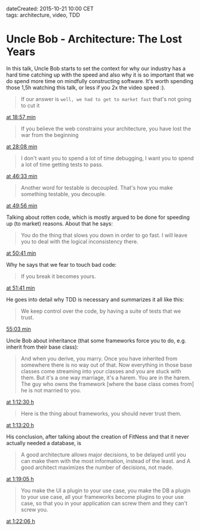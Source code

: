 dateCreated: 2015-10-21 10:00 CET    
tags: architecture, video, TDD  

# Uncle Bob - Architecture: The Lost Years

In this talk, Uncle Bob starts to set the context for why our industry has a hard
time catching up with the speed and also why it is so important that we do
spend more time on mindfully constructing software.
It's worth spending those 1,5h watching this talk, or less if you 2x the video speed :).

> If our answer is `well, we had to get to market fast` that's not going to cut it

[at 18:57 min][architecture-1]

> If you believe the web constrains your architecture, you have lost the war from the beginning

[at 28:08 min][architecture-2]

> I don't want you to spend a lot of time debugging, I want you to spend a lot of 
> time getting tests to pass.

[at 46:33 min][architecture-3]

> Another word for testable is decoupled. That's how you make something testable, you decouple.

[at 49:56 min][architecture-4]

Talking about rotten code, which is mostly argued to be done for speeding up (to market) 
reasons. About that he says:
> You do the thing that slows you down in order to go fast.
> I will leave you to deal with the logical inconsistency there.

[at 50:41 min][architecture-5]

Why he says that we fear to touch bad code:
> If you break it becomes yours.

[at 51:41 min][architecture-6]

He goes into detail why TDD is necessary and summarizes it all like this: 
> We keep control over the code, by having a suite of tests that we trust.

[55:03 min][architecture-7]

Uncle Bob about inheritance (that some frameworks force you to do, e.g. inherit from their base class):
> And when you derive, you marry. Once you have inherited from somewhere 
> there is no way out of that.
> Now everything in those base classes come streaming into your classes
> and you are stuck with them.
> But it's a one way marriage, it's a harem. You are in the harem. The guy
> who owns the framework [where the base class comes from] he is not married to you.

[at 1:12:30 h][architecture-8]

> Here is the thing about frameworks, you should never trust them.

[at 1:13:20 h][architecture-9]

His conclusion, after talking about the creation of FitNess and that it never
actually needed a database, is

> A good architecture allows major decisions, to be delayed until you can make them 
> with the most information, instead of the least.
and
> A good architect maximizes the number of decisions, not made.

[at 1:19:05 h][architecture-10]

> You make the UI a plugin to your use case, you make the DB a plugin to your use case,
> all your frameworks become plugins to your use case, so that you in your application can 
> screw them and they can't screw you.

[at 1:22:06 h][architecture-11]

[architecture-1]: https://www.youtube.com/watch?v=HhNIttd87xs&feature=youtu.be&t=1137
[architecture-2]: https://www.youtube.com/watch?v=HhNIttd87xs&feature=youtu.be&t=1688
[architecture-3]: https://www.youtube.com/watch?v=HhNIttd87xs&feature=youtu.be&t=2793
[architecture-4]: https://www.youtube.com/watch?v=HhNIttd87xs&feature=youtu.be&t=2996
[architecture-5]: https://www.youtube.com/watch?v=HhNIttd87xs&feature=youtu.be&t=3041
[architecture-6]: https://www.youtube.com/watch?v=HhNIttd87xs&feature=youtu.be&t=3101
[architecture-7]: https://www.youtube.com/watch?v=HhNIttd87xs&feature=youtu.be&t=3303
[architecture-8]: https://www.youtube.com/watch?v=HhNIttd87xs&feature=youtu.be&t=4349
[architecture-9]: https://www.youtube.com/watch?v=HhNIttd87xs&feature=youtu.be&t=4400
[architecture-10]: https://www.youtube.com/watch?v=HhNIttd87xs&feature=youtu.be&t=4745
[architecture-11]: https://www.youtube.com/watch?v=HhNIttd87xs&feature=youtu.be&t=4925

